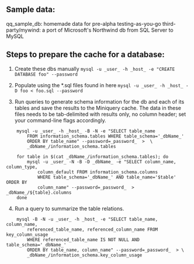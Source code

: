 Sample data:
-----------

qq\_sample\_db: homemade data for pre-alpha testing-as-you-go
third-party/mywind: a port of Microsoft's Northwind db from SQL Server to MySQL

Steps to prepare the cache for a database:
-----------------------------------------

1. Create these dbs manually
    `mysql -u _user_ -h _host_ -e "CREATE DATABASE foo" --password`

2. Populate using the \*.sql files found in here
    `mysql -u _user_ -h _host_ -D foo < foo.sql --password`

3. Run queries to generate schema information for the db and each of its tables
   and save the results to the Miniquery cache. The data in these files needs
   to be tab-delimited with results only, no column header; set your
   command-line flags accordingly.

``` 
    mysql -u _user_ -h _host_ -B -N -e "SELECT table_name 
        FROM information_schema.tables WHERE table_schema='_dbName_'
        ORDER BY table_name" --password=_password_  >  \
        _dbName_/information_schema.tables

    for table in $(cat _dbName_/information_schema.tables); do
        mysql -u _user_ -N -B -D _dbName_ -e "SELECT column_name, column_type,
            column_default FROM information_schema.columns
            WHERE table_schema='_dbName_' AND table_name='$table' ORDER BY
            column_name" --password=_password_  >  _dbName_/${table}.columns
    done
```

4. Run a query to summarize the table relations.

```
    mysql -B -N -u _user_ -h _host_ -e "SELECT table_name, column_name,
        referenced_table_name, referenced_column_name FROM key_column_usage
        WHERE referenced_table_name IS NOT NULL AND table_schema='_dbName_'
        ORDER BY table_name, column_name" --password=_password_  > \
        _dbName_/information_schema.key_column_usage
```
